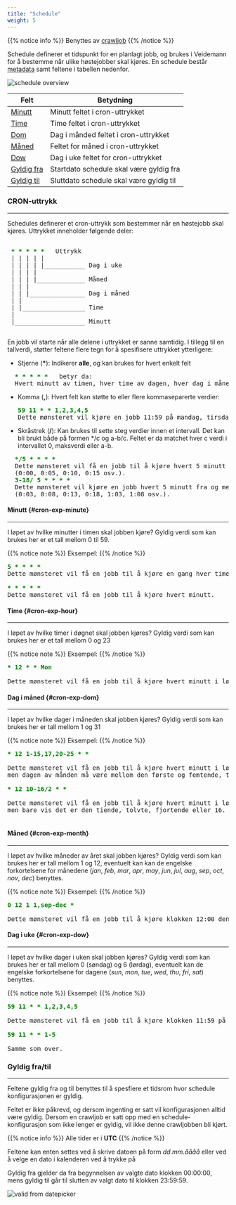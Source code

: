 ```yaml
---
title: "Schedule"
weight: 5
---
```


{{% notice info %}}
Benyttes av [crawljob](../crawljob)
{{% /notice %}}


Schedule definerer et tidspunkt for en planlagt jobb, og brukes i Veidemann for å bestemme når ulike høstejobber skal kjøres.
En schedule består [metadata](../#veidemann-meta) samt feltene i tabellen nedenfor.  


![schedule overview](/veidemann/docs/img/schedule/veidemann_dashboard_schedule_overview.png)



Felt                               | Betydning
-----------------------------------|-------------------------------
[Minutt](#cron-exp-minute)         | Minutt feltet i cron-uttrykket
[Time](#cron-exp-hour)             | Time feltet i cron-uttrykket
[Dom](#cron-exo-dom)               | Dag i månded feltet i cron-uttrykket
[Måned](#cron-exp-month)           | Feltet for måned i cron-uttrykket
[Dow](#cron-exp-dow)               | Dag i uke feltet for cron-uttrykket
[Gyldig fra](#schedule-valid-from) | Startdato schedule skal være gyldig fra
[Gyldig til](#schedule-valid-to)   | Sluttdato schedule skal være gyldig til




### CRON-uttrykk
--------

Schedules definerer et cron-uttrykk som bestemmer når en høstejobb skal kjøres.
Uttrykket inneholder følgende deler:

<pre> 
<b style="color: green"> * * * * * </b>  Uttrykk
 | | | | |
 | | | | |___________ Dag i uke
 | | | |
 | | | |_____________ Måned
 | | |
 | | |_______________ Dag i måned
 | |
 | |_________________ Time
 |
 |___________________ Minutt

</pre>  

En jobb vil starte når alle delene i uttrykket er sanne samtidig.
I tillegg til en tallverdi, støtter feltene flere tegn for å spesifisere uttrykket ytterligere:  
  

* Stjerne (__*__): Indikerer **alle**, og kan brukes for hvert enkelt felt  
<pre>
  <b style="color: green">* * * * * </b>  betyr da:
  Hvert minutt av timen, hver time av dagen, hver dag i måneden, hver måned i året, hver dag i uken
</pre>  

* Komma (__,__): Hvert felt kan støtte to eller flere kommaseparerte verdier:
  <pre>
  <b style="color: green">59 11 * * 1,2,3,4,5 </b>
  Dette mønsteret vil kjøre en jobb 11:59 på mandag, tirsdag, onsdag , torsdag og fredag.
  </pre>  

* Skråstrek (__/__): Kan brukes til sette steg verdier innen et intervall.
 Det kan bli brukt både på formen &ast;/c og a-b/c.
Feltet er da matchet hver c verdi i intervallet 0, maksverdi eller a-b.  
<pre>
  <b style="color: green">*/5 * * * *</b>
  Dette mønsteret vil få en jobb til å kjøre hvert 5 minutt
  (0:00, 0:05, 0:10, 0:15 osv.).  
  <b style="color: green">3-18/ 5 * * * *</b>
  Dette mønsteret vil kjøre en jobb hvert 5 minutt fra og med det 3 minuttet i timen opp til det 18.  
  (0:03, 0:08, 0:13, 0:18, 1:03, 1:08 osv.). 
</pre>

#### Minutt {#cron-exp-minute}
--------------------------------
I løpet av hvilke minutter i timen skal jobben kjøre? Gyldig verdi som kan brukes her er et tall mellom 0 til 59.

{{% notice note %}}
Eksempel:
{{% /notice %}}

<pre>
<b style="color: green">5 * * * *</b>
Dette mønsteret vil få en jobb til å kjøre en gang hver time ved starten på det femte minuttet (00:05, 01:05, 02:05 osv.).  

<b style="color: green">* * * * *</b>
Dette mønsteret vil få en jobb til å kjøre hvert minutt.
</pre>



#### Time {#cron-exp-hour}
--------------------------

I løpet av hvilke timer i døgnet skal jobben kjøres? Gyldig verdi som kan brukes her er et tall mellom 0 og 23

{{% notice note %}}
Eksempel:
{{% /notice %}}

<pre>
<b style="color: green">* 12 * * Mon</b>  

Dette mønsteret vil få en jobb til å kjøre hvert minutt i løpet av den 12. timen på mandager.
</pre>

#### Dag i måned {#cron-exp-dom}
-------------------------------

I løpet av hvilke dager i måneden skal jobben kjøres? Gyldig verdi som kan brukes her er tall mellom 1 og 31

{{% notice note %}}
Eksempel:
{{% /notice %}}

<pre>
<b style="color: green">* 12 1-15,17,20-25 * *</b>  

Dette mønsteret vil få en jobb til å kjøre hvert minutt i løpet av den 12. timen av dagen, 
men dagen av månden må være mellom den første og femtende, tjuende og tjuefemte, eller det må være den 17.  

<b style="color: green">* 12 10-16/2 * *</b>  

Dette mønsteret vil få en jobb til å kjøre hvert minutt i løpet av den 12. timen av dagen,
men bare vis det er den tiende, tolvte, fjortende eller 16. dagen i måneden.

</pre>


#### Måned {#cron-exp-month}
----------------------------

I løpet av hvilke måneder av året skal jobben kjøres? Gyldig verdi som kan brukes her er tall mellom 1 og 12, 
eventuelt kan kan de engelske forkortelsene for månedene (*jan*, *feb*, *mar*, *apr*, *may*, *jun*, *jul*,
 *aug*, *sep*, *oct*, *nov*, *dec*) benyttes.

{{% notice note %}}
Eksempel:
{{% /notice %}}

<pre>
<b style="color: green">0 12 1 1,sep-dec *</b>

Dette mønsteret vil få en jobb til å kjøre klokken 12:00 den første i måneden for januer og september til desember.
</pre>

#### Dag i uke {#cron-exp-dow}
------------------------------

I løpet av hvilke dager i uken skal jobben kjøres? Gyldig verdi som kan brukes her er tall mellom 0 (søndag) og 6 (lørdag),
 eventuelt kan de engelske forkortelsene for dagene (*sun*, *mon*, *tue*, *wed*, *thu*, *fri*, *sat*) benyttes.

{{% notice note %}}
Eksempel:
{{% /notice %}}

<pre>
<b style="color: green">59 11 * * 1,2,3,4,5</b>  

Dette mønsteret vil få en jobb til å kjøre klokken 11:59 på mandag, tirsdag, onsdag, torsdag and fredag.  

<b style="color: green">59 11 * * 1-5</b>  

Samme som over.
</pre>

### Gyldig fra/til
------------------

Feltene gyldig fra og til benyttes til å spesfiere et tidsrom hvor schedule konfigurasjonen er gyldig. 

Feltet er ikke påkrevd, og dersom ingenting er satt vil konfigurasjonen alltid være gyldig. 
Dersom en crawljob er satt opp med en schedule-konfigurasjon som ikke lenger er gyldig, vil ikke denne crawljobben bli kjørt.

{{% notice info %}}
Alle tider er i <b>UTC</b>
{{% /notice %}}

Feltene kan enten settes ved å skrive datoen på form *dd.mm.åååå* eller ved å velge en dato i kalenderen ved å trykke på <i class="fa fa-calendar"></i>

Gyldig fra gjelder da fra begynnelsen av valgte dato klokken 00:00:00, mens gyldig til går til slutten av valgt dato til klokken 23:59:59.  


![valid from datepicker](/veidemann/docs/img/schedule/veidemann_dashboard_schedule_valid_from.png)
